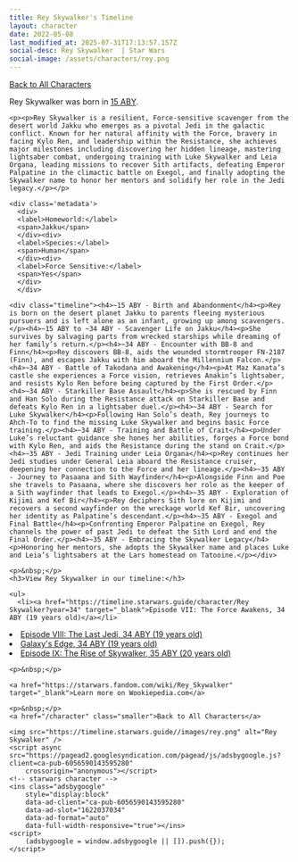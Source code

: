 ```yaml
---
title: Rey Skywalker's Timeline
layout: character
date: 2022-05-08
last_modified_at: 2025-07-31T17:13:57.157Z
social-desc: Rey Skywalker  | Star Wars
social-image: /assets/characters/rey.png
---
```

<a href="/character" class="smaller">Back to All Characters</a>

<div class="character-profile container">
  <div class="col-10">
    <p>
    Rey Skywalker             was born in <a href="https://timeline.starwars.guide/character/Rey Skywalker?year=15" target="_blank">15 ABY</a>.
    </p>

    <p><p>Rey Skywalker is a resilient, Force-sensitive scavenger from the desert world Jakku who emerges as a pivotal Jedi in the galactic conflict. Known for her natural affinity with the Force, bravery in facing Kylo Ren, and leadership within the Resistance, she achieves major milestones including discovering her hidden lineage, mastering lightsaber combat, undergoing training with Luke Skywalker and Leia Organa, leading missions to recover Sith artifacts, defeating Emperor Palpatine in the climactic battle on Exegol, and finally adopting the Skywalker name to honor her mentors and solidify her role in the Jedi legacy.</p></p>
    
    <div class='metadata'>
      <div>
      <label>Homeworld:</label>
      <span>Jakku</span>
      </div><div>
      <label>Species:</label>
      <span>Human</span>
      </div><div>
      <label>Force Sensitive:</label>
      <span>Yes</span>
      </div>
      </div>

    <div class="timeline"><h4>~15 ABY - Birth and Abandonment</h4><p>Rey is born on the desert planet Jakku to parents fleeing mysterious pursuers and is left alone as an infant, growing up among scavengers.</p><h4>~15 ABY to ~34 ABY - Scavenger Life on Jakku</h4><p>She survives by salvaging parts from wrecked starships while dreaming of her family’s return.</p><h4>~34 ABY - Encounter with BB-8 and Finn</h4><p>Rey discovers BB-8, aids the wounded stormtrooper FN-2187 (Finn), and escapes Jakku with him aboard the Millennium Falcon.</p><h4>~34 ABY - Battle of Takodana and Awakening</h4><p>At Maz Kanata’s castle she experiences a Force vision, retrieves Anakin’s lightsaber, and resists Kylo Ren before being captured by the First Order.</p><h4>~34 ABY - Starkiller Base Assault</h4><p>She is rescued by Finn and Han Solo during the Resistance attack on Starkiller Base and defeats Kylo Ren in a lightsaber duel.</p><h4>~34 ABY - Search for Luke Skywalker</h4><p>Following Han Solo’s death, Rey journeys to Ahch-To to find the missing Luke Skywalker and begins basic Force training.</p><h4>~34 ABY - Training and Battle of Crait</h4><p>Under Luke’s reluctant guidance she hones her abilities, forges a Force bond with Kylo Ren, and aids the Resistance during the stand on Crait.</p><h4>~35 ABY - Jedi Training under Leia Organa</h4><p>Rey continues her Jedi studies under General Leia aboard the Resistance cruiser, deepening her connection to the Force and her lineage.</p><h4>~35 ABY - Journey to Pasaana and Sith Wayfinder</h4><p>Alongside Finn and Poe she travels to Pasaana, where she discovers her role as the keeper of a Sith wayfinder that leads to Exegol.</p><h4>~35 ABY - Exploration of Kijimi and Kef Bir</h4><p>Rey deciphers Sith lore on Kijimi and recovers a second wayfinder on the wreckage world Kef Bir, uncovering her identity as Palpatine’s descendant.</p><h4>~35 ABY - Exegol and Final Battle</h4><p>Confronting Emperor Palpatine on Exegol, Rey channels the power of past Jedi to defeat the Sith Lord and end the Final Order.</p><h4>~35 ABY - Embracing the Skywalker Legacy</h4><p>Honoring her mentors, she adopts the Skywalker name and places Luke and Leia’s lightsabers at the Lars homestead on Tatooine.</p></div>
    
    <p>&nbsp;</p>
    <h3>View Rey Skywalker in our timeline:</h3>

    <ul>
      <li><a href="https://timeline.starwars.guide/character/Rey Skywalker?year=34" target="_blank">Episode VII: The Force Awakens, 34 ABY (19 years old)</a></li>
  <li><a href="https://timeline.starwars.guide/character/Rey Skywalker?year=34" target="_blank">Episode VIII: The Last Jedi, 34 ABY (19 years old)</a></li>
  <li><a href="https://timeline.starwars.guide/character/Rey Skywalker?year=34" target="_blank">Galaxy's Edge, 34 ABY (19 years old)</a></li>
  <li><a href="https://timeline.starwars.guide/character/Rey Skywalker?year=35" target="_blank">Episode IX: The Rise of Skywalker, 35 ABY (20 years old)</a></li>
    </ul>

    <p>&nbsp;</p>

    <a href="https://starwars.fandom.com/wiki/Rey_Skywalker" target="_blank">Learn more on Wookiepedia.com</a>

    <p>&nbsp;</p>
    <a href="/character" class="smaller">Back to All Characters</a>
  </div>
  <div class="character_image col-2">
    
    <img src="https://timeline.starwars.guide//images/rey.png" alt="Rey Skywalker" />
    <script async src="https://pagead2.googlesyndication.com/pagead/js/adsbygoogle.js?client=ca-pub-6056590143595280"
        crossorigin="anonymous"></script>
    <!-- starwars character -->
    <ins class="adsbygoogle"
        style="display:block"
        data-ad-client="ca-pub-6056590143595280"
        data-ad-slot="1622037034"
        data-ad-format="auto"
        data-full-width-responsive="true"></ins>
    <script>
        (adsbygoogle = window.adsbygoogle || []).push({});
    </script>
  </div>
</div>
